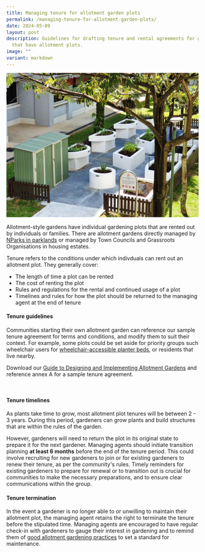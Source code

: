 ```yaml
---
title: Managing tenure for allotment garden plots
permalink: /managing-tenure-for-allotment-garden-plots/
date: 2024-05-09
layout: post
description: Guidelines for drafting tenure and rental agreements for gardens
  that have allotment plots.
image: ""
variant: markdown
---
```

<img title="A small allotment garden in a housing estate. Photo by Jacqueline Chua." src="/images/Garden%20design/OpenGarden_JacChua.jpg">
<p>Allotment-style gardens have individual gardening plots that are rented out by individuals or families. There are allotment gardens directly managed by <a href="/get-involved/allotment-gardens/">NParks in parklands</a> or managed by Town Councils and Grassroots Organisations in housing estates.</p>
<p>Tenure refers to the conditions under which indivduals can rent out an allotment plot. They generally cover:</p>
<ul>
	<li>The length of time a plot can be rented</li>
	<li>The cost of renting the plot</li>
	<li>Rules and regulations for the rental and continued usage of a plot</li>
	<li>Timelines and rules for how the plot should be returned to the managing agent at the end of tenure</li>
	</ul>
<h4>Tenure guidelines</h4>
<p>Communities starting their own allotment garden can reference our sample tenure agreement for terms and conditions, and modify them to suit their context. For example, some plots could be set aside for priority groups such wheelchair users for <a href="/page-index/hardscapes/planter-beds/">wheelchair-accessible planter beds</a>, or residents that live nearby.</p>
<p>Download our <a href="https://go.gov.sg/allotment-guide">Guide to Designing and Implementing Allotment Gardens</a> and reference annex A for a sample tenure agreement.</p>
<br>
<h4>Tenure timelines</h4>
<p>As plants take time to grow, most allotment plot tenures will be between 2 - 3 years. During this period, gardeners can grow  plants and build structures that are within the rules of the garden.</p>
<p>However, gardeners will need to return the plot in its original state to prepare it for the next gardener. Managing agents should initiate transition planning <b>at least 6 months</b> before the end of the tenure period. This could involve recruiting for new gardeners to join or for existing gardeners to renew their tenure, as per the community's rules. Timely reminders for existing gardeners to prepare for renewal or to transition out is crucial for communities to make the necessary preparations, and to ensure clear communications within the group. </p>
<h4>Tenure termination</h4>
<p>In the event a gardener is no longer able to or unwilling to maintain their allotment plot, the managing agent retains the right to terminate the tenure before the stipulated time. Managing agents are encouraged to have regular check-in with gardeners to gauge their interest in gardening and to remind them of <a href="">good allotment gardening practices</a> to set a standard for maintenance. </p>